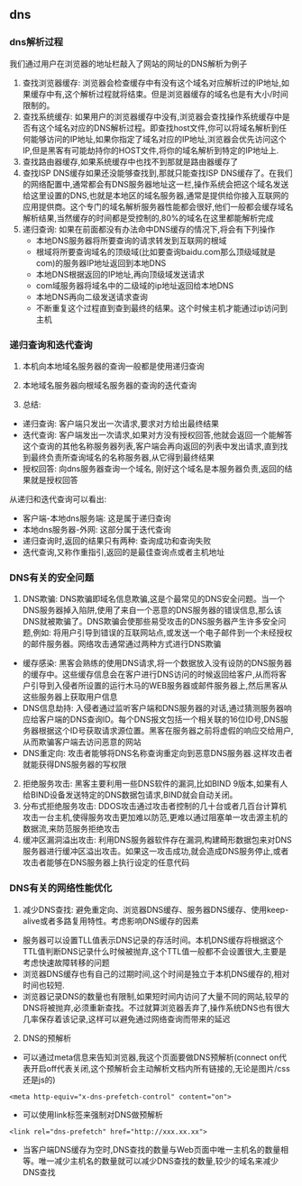 ## dns

### dns解析过程
我们通过用户在浏览器的地址栏敲入了网站的网址的DNS解析为例子

1. 查找浏览器缓存: 浏览器会检查缓存中有没有这个域名对应解析过的IP地址,如果缓存中有,这个解析过程就将结束。但是浏览器缓存的域名也是有大小/时间限制的。
2. 查找系统缓存: 如果用户的浏览器缓存中没有,浏览器会查找操作系统缓存中是否有这个域名对应的DNS解析过程。即查找host文件,你可以将域名解析到任何能够访问的IP地址,如果你指定了域名对应的IP地址,浏览器会优先访问这个IP,但是黑客有可能劫持你的HOST文件,将你的域名解析到特定的IP地址上.
3. 查找路由器缓存,如果系统缓存中也找不到那就是路由器缓存了
4. 查找ISP DNS缓存如果还没能够查找到,那就只能查找ISP DNS缓存了。在我们的网络配置中,通常都会有DNS服务器地址这一栏,操作系统会把这个域名发送给这里设置的DNS,也就是本地区的域名服务器,通常是提供给你接入互联网的应用提供商。这个专门的域名解析服务器性能都会很好,他们一般都会缓存域名解析结果,当然缓存的时间都是受控制的,80%的域名在这里都能解析完成
5. 递归查询: 如果在前面都没有办法命中DNS缓存的情况下,将会有下列操作
   - 本地DNS服务器将所要查询的请求转发到互联网的根域
   - 根域将所要查询域名的顶级域(比如要查询baidu.com那么顶级域就是com)的服务器IP地址返回到本地DNS
   - 本地DNS根据返回的IP地址,再向顶级域发送请求
   - com域服务器将域名中的二级域的ip地址返回给本地DNS
   - 本地DNS再向二级发送请求查询
   - 不断重复这个过程直到查到最终的结果。这个时候主机才能通过ip访问到主机

### 递归查询和迭代查询
1. 本机向本地域名服务器的查询一般都是使用递归查询

2. 本地域名服务器向根域名服务器的查询的迭代查询


3. 总结: 
- 递归查询: 客户端只发出一次请求,要求对方给出最终结果
- 迭代查询: 客户端发出一次请求,如果对方没有授权回答,他就会返回一个能解答这个查询的其他名称服务器列表,客户端会再向返回的列表中发出请求,直到找到最终负责所查询域名的名称服务器,从它得到最终结果
- 授权回答: 向dns服务器查询一个域名, 刚好这个域名是本服务器负责,返回的结果就是授权回答

从递归和迭代查询可以看出: 
- 客户端-本地dns服务端: 这是属于递归查询
- 本地dns服务器-外网: 这部分属于迭代查询
- 递归查询时,返回的结果只有两种: 查询成功和查询失败
- 迭代查询,又称作重指引,返回的是最佳查询点或者主机地址
### DNS有关的安全问题
1. DNS欺骗: DNS欺骗即域名信息欺骗,这是个最常见的DNS安全问题。当一个DNS服务器掉入陷阱,使用了来自一个恶意的DNS服务器的错误信息,那么该DNS就被欺骗了。DNS欺骗会使那些易受攻击的DNS服务器产生许多安全问题,例如: 将用户引导到错误的互联网站点,或发送一个电子邮件到一个未经授权的邮件服务器。网络攻击通常通过两种方式进行DNS欺骗
- 缓存感染: 黑客会熟练的使用DNS请求,将一个数据放入没有设防的DNS服务器的缓存中。这些缓存信息会在客户进行DNS访问的时候返回给客户,从而将客户引导到入侵者所设置的运行木马的WEB服务器或邮件服务器上,然后黑客从这些服务器上获取用户信息
- DNS信息劫持: 入侵者通过监听客户端和DNS服务器的对话,通过猜测服务器响应给客户端的DNS查询ID。每个DNS报文包括一个相关联的16位ID号,DNS服务器根据这个ID号获取请求源位置。黑客在服务器之前将虚假的响应交给用户,从而欺骗客户端去访问恶意的网站
- DNS重定向: 攻击者能够将DNS名称查询重定向到恶意DNS服务器.这样攻击者就能获得DNS服务器的写权限
2. 拒绝服务攻击: 黑客主要利用一些DNS软件的漏洞,比如BIND 9版本,如果有人给BIND设备发送特定的DNS数据包请求,BIND就会自动关闭。
3. 分布式拒绝服务攻击: DDOS攻击通过攻击者控制的几十台或者几百台计算机攻击一台主机,使得服务攻击更加难以防范,更难以通过阻塞单一攻击源主机的数据流,来防范服务拒绝攻击
4. 缓冲区漏洞溢出攻击: 利用DNS服务器软件存在漏洞,构建畸形数据包来对DNS服务器进行缓冲区溢出攻击。如果这一攻击成功,就会造成DNS服务停止,或者攻击者能够在DNS服务器上执行设定的任意代码
### DNS有关的网络性能优化
1. 减少DNS查找: 避免重定向、浏览器DNS缓存、服务器DNS缓存、使用keep-alive或者多路复用特性。考虑影响DNS缓存的因素
- 服务器可以设置TLL值表示DNS记录的存活时间。本机DNS缓存将根据这个TTL值判断DNS记录什么时候被抛弃,这个TTL值一般都不会设置很大,主要是考虑快速故障转移的问题
- 浏览器DNS缓存也有自己的过期时间,这个时间是独立于本机DNS缓存的,相对时间也较短.
- 浏览器记录DNS的数量也有限制,如果短时间内访问了大量不同的网站,较早的DNS将被抛弃,必须重新查找。不过就算浏览器丢弃了,操作系统DNS也有很大几率保存着该记录,这样可以避免通过网络查询而带来的延迟
2. DNS的预解析
- 可以通过meta信息来告知浏览器,我这个页面要做DNS预解析(connect on代表开启off代表关闭,这个预解析会主动解析文档内所有链接的,无论是图片/css还是js的)
```
<meta http-equiv="x-dns-prefetch-control" content="on">
```
- 可以使用link标签来强制对DNS做预解析
```
<link rel="dns-prefetch" href="http://xxx.xx.xx">
```
- 当客户端DNS缓存为空时,DNS查找的数量与Web页面中唯一主机名的数量相等。唯一减少主机名的数量就可以减少DNS查找的数量,较少的域名来减少DNS查找